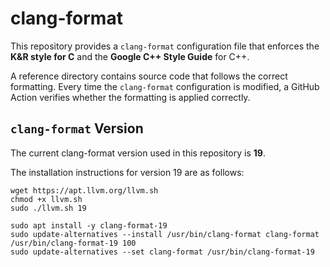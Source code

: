 # clang-format

This repository provides a `clang-format` configuration file that enforces the **K&R style for C** and the **Google C++ Style Guide** for C++.

A reference directory contains source code that follows the correct formatting. Every time the `clang-format` configuration is modified, a GitHub Action verifies whether the formatting is applied correctly.

## `clang-format` Version

The current clang-format version used in this repository is **19**.

The installation instructions for version 19 are as follows:

```shell
wget https://apt.llvm.org/llvm.sh
chmod +x llvm.sh
sudo ./llvm.sh 19

sudo apt install -y clang-format-19
sudo update-alternatives --install /usr/bin/clang-format clang-format /usr/bin/clang-format-19 100
sudo update-alternatives --set clang-format /usr/bin/clang-format-19
```
